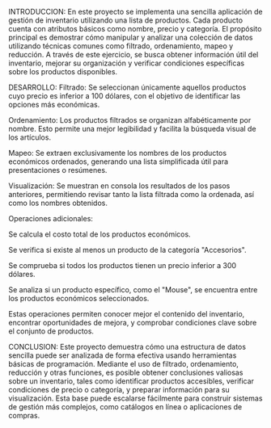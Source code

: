 INTRODUCCION:
En este proyecto se implementa una sencilla aplicación de gestión de inventario utilizando una lista de productos. Cada producto cuenta con atributos básicos como nombre, precio y categoría. El propósito principal es demostrar cómo manipular y analizar una colección de datos utilizando técnicas comunes como filtrado, ordenamiento, mapeo y reducción. A través de este ejercicio, se busca obtener información útil del inventario, mejorar su organización y verificar condiciones específicas sobre los productos disponibles.



DESARROLLO:
Filtrado: Se seleccionan únicamente aquellos productos cuyo precio es inferior a 100 dólares, con el objetivo de identificar las opciones más económicas.

Ordenamiento: Los productos filtrados se organizan alfabéticamente por nombre. Esto permite una mejor legibilidad y facilita la búsqueda visual de los artículos.

Mapeo: Se extraen exclusivamente los nombres de los productos económicos ordenados, generando una lista simplificada útil para presentaciones o resúmenes.

Visualización: Se muestran en consola los resultados de los pasos anteriores, permitiendo revisar tanto la lista filtrada como la ordenada, así como los nombres obtenidos.

Operaciones adicionales:

Se calcula el costo total de los productos económicos.

Se verifica si existe al menos un producto de la categoría "Accesorios".

Se comprueba si todos los productos tienen un precio inferior a 300 dólares.

Se analiza si un producto específico, como el "Mouse", se encuentra entre los productos económicos seleccionados.

Estas operaciones permiten conocer mejor el contenido del inventario, encontrar oportunidades de mejora, y comprobar condiciones clave sobre el conjunto de productos.



CONCLUSION:
Este proyecto demuestra cómo una estructura de datos sencilla puede ser analizada de forma efectiva usando herramientas básicas de programación. Mediante el uso de filtrado, ordenamiento, reducción y otras funciones, es posible obtener conclusiones valiosas sobre un inventario, tales como identificar productos accesibles, verificar condiciones de precio o categoría, y preparar información para su visualización. Esta base puede escalarse fácilmente para construir sistemas de gestión más complejos, como catálogos en línea o aplicaciones de compras.
